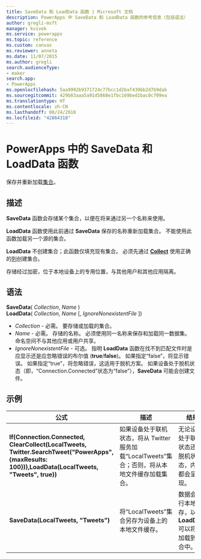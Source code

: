 ```yaml
---
title: SaveData 和 LoadData 函数 | Microsoft 文档
description: PowerApps 中 SaveData 和 LoadData 函数的参考信息（包括语法）
author: gregli-msft
manager: kvivek
ms.service: powerapps
ms.topic: reference
ms.custom: canvas
ms.reviewer: anneta
ms.date: 11/07/2015
ms.author: gregli
search.audienceType:
- maker
search.app:
- PowerApps
ms.openlocfilehash: 5aa9992b9371724c77bcc1d2baf439bb2d7b9dab
ms.sourcegitcommit: 429b83aaa5a91d5868e1fbc169bed1bac0c709ea
ms.translationtype: HT
ms.contentlocale: zh-CN
ms.lasthandoff: 08/24/2018
ms.locfileid: "42864318"
---
```

# <a name="savedata-and-loaddata-functions-in-powerapps"></a>PowerApps 中的 SaveData 和 LoadData 函数
保存并重新加载[集合](../working-with-data-sources.md#collections)。

## <a name="description"></a>描述
**SaveData** 函数会存储某个集合，以便在将来通过另一个名称来使用。  

**LoadData** 函数使用此前通过 **SaveData** 保存的名称重新加载集合。 不能使用此函数加载另一个源的集合。  

**LoadData** 不创建集合；此函数仅填充现有集合。 必须先通过 **[Collect](function-clear-collect-clearcollect.md)** 使用正确的[列](../working-with-tables.md#columns)创建集合。

存储经过加密，位于本地设备上的专用位置，与其他用户和其他应用隔离。  

## <a name="syntax"></a>语法
**SaveData**( *Collection*, *Name* )<br>**LoadData**( *Collection*, *Name* [, *IgnoreNonexistentFile* ])

* *Collection* - 必需。  要存储或加载的集合。
* *Name* - 必需。  存储的名称。 必须使用同一名称来保存和加载同一数据集。 命名空间不与其他应用或用户共享。
* *IgnoreNonexistentFile* - 可选。 指明 **LoadData** 函数在找不到匹配文件时是应显示还是应忽略错误的布尔值 (**true**/**false**)。 如果指定“false”，将显示错误。 如果指定“true”，将忽略错误，这适用于脱机方案。 如果设备处于脱机状态（即，“Connection.Connected”状态为“false”），**SaveData** 可能会创建文件。

## <a name="examples"></a>示例

| 公式 | 描述 | 结果 |
| --- | --- | --- |
| **If(Connection.Connected, ClearCollect(LocalTweets, Twitter.SearchTweet("PowerApps", {maxResults: 100})),LoadData(LocalTweets, "Tweets", true))** |如果设备处于联机状态，将从 Twitter 服务加载“LocalTweets”集合；否则，将从本地文件缓存加载集合。 |无论设备处于联机状态还是脱机状态，内容都会呈现。 |
| **SaveData(LocalTweets, "Tweets")** |将“LocalTweets”集合另存为设备上的本地文件缓存。 |数据会进行本地保存，以便 **LoadData** 可以将其加载到集合中。 |

